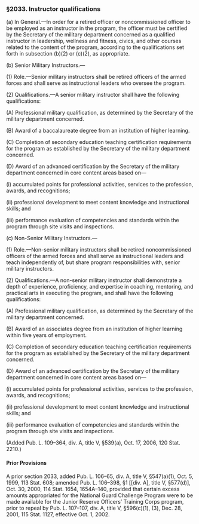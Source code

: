 ### §2033. Instructor qualifications ###

(a) In General.—In order for a retired officer or noncommissioned officer to be employed as an instructor in the program, the officer must be certified by the Secretary of the military department concerned as a qualified instructor in leadership, wellness and fitness, civics, and other courses related to the content of the program, according to the qualifications set forth in subsection (b)(2) or (c)(2), as appropriate.

(b) Senior Military Instructors.—

(1) Role.—Senior military instructors shall be retired officers of the armed forces and shall serve as instructional leaders who oversee the program.

(2) Qualifications.—A senior military instructor shall have the following qualifications:

(A) Professional military qualification, as determined by the Secretary of the military department concerned.

(B) Award of a baccalaureate degree from an institution of higher learning.

(C) Completion of secondary education teaching certification requirements for the program as established by the Secretary of the military department concerned.

(D) Award of an advanced certification by the Secretary of the military department concerned in core content areas based on—

(i) accumulated points for professional activities, services to the profession, awards, and recognitions;

(ii) professional development to meet content knowledge and instructional skills; and

(iii) performance evaluation of competencies and standards within the program through site visits and inspections.

(c) Non-Senior Military Instructors.—

(1) Role.—Non-senior military instructors shall be retired noncommissioned officers of the armed forces and shall serve as instructional leaders and teach independently of, but share program responsibilities with, senior military instructors.

(2) Qualifications.—A non-senior military instructor shall demonstrate a depth of experience, proficiency, and expertise in coaching, mentoring, and practical arts in executing the program, and shall have the following qualifications:

(A) Professional military qualification, as determined by the Secretary of the military department concerned.

(B) Award of an associates degree from an institution of higher learning within five years of employment.

(C) Completion of secondary education teaching certification requirements for the program as established by the Secretary of the military department concerned.

(D) Award of an advanced certification by the Secretary of the military department concerned in core content areas based on—

(i) accumulated points for professional activities, services to the profession, awards, and recognitions;

(ii) professional development to meet content knowledge and instructional skills; and

(iii) performance evaluation of competencies and standards within the program through site visits and inspections.

(Added Pub. L. 109–364, div. A, title V, §539(a), Oct. 17, 2006, 120 Stat. 2210.)

#### Prior Provisions ####

A prior section 2033, added Pub. L. 106–65, div. A, title V, §547(a)(1), Oct. 5, 1999, 113 Stat. 608; amended Pub. L. 106–398, §1 [[div. A], title V, §577(d)], Oct. 30, 2000, 114 Stat. 1654, 1654A–140, provided that certain excess amounts appropriated for the National Guard Challenge Program were to be made available for the Junior Reserve Officers’ Training Corps program, prior to repeal by Pub. L. 107–107, div. A, title V, §596(c)(1), (3), Dec. 28, 2001, 115 Stat. 1127, effective Oct. 1, 2002.